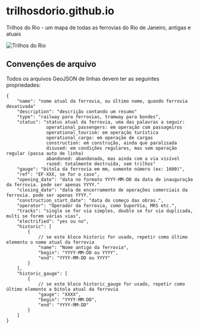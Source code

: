 # trilhosdorio.github.io
Trilhos do Rio - um mapa de todas as ferrovias do Rio de Janeiro, antigas e atuais

![Trilhos do Rio](https://pbs.twimg.com/profile_images/624678576789581824/8ztuGMT1.png)

## Convenções de arquivo

Todos os arquivos GeoJSON de linhas devem ter as seguintes propriedades:

    {
        "name": "nome atual da ferrovia, ou último nome, quando ferrovia desativada"
        "description": "descrição contando um resumo"
        "type": "railway para ferrovias, tramway para bondes",
        "status": "status atual da ferrovia, uma das palavras a seguir:
                   operational_passengers: em operação com passageiros
                   operational_tourism: em operação turística
                   operational_cargo: em operação de cargas
                   construction: em construção, ainda que paralisada
                   disused: em condições regulares, mas sem operação regular (passa auto de linha)
                   abandoned: abandonada, mas ainda com a via visível
                   razed: totalmente destruída, sem trilhos"
        "gauge": "bitola da ferrovia em mm, somente número (ex: 1600)",
        "ref": "EF-XXX, se for o caso",
        "opening_date": "data no formato YYYY-MM-DD da data de inauguração da ferrovia. pode ser apenas YYYY."
        "closing_date": "data de encerramento de operações comerciais da ferrovia. pode ser apenas YYYY."
        "construction_start_date": "data do começo das obras.",
        "operator": "Operador da ferrovia, como SuperVia, MRS etc.",
        "tracks": "single se for via simples, double se for via duplicada, multi se forem várias vias",
        "electrified": "yes ou no",
        "historic": [
            {
                // se este bloco historic for usado, repetir como último elemento o nome atual da ferrovia
                "name": "Nome antigo da ferrovia",
                "begin": "YYYY-MM-DD ou YYYY",
                "end": "YYYY-MM-DD ou YYYY"
            }
        ],
        "historic_gauge": [
            {
                // se este bloco historic_gauge for usado, repetir como último elemento a bitola atual da ferrovia
                "gauge": "XXXX",
                "begin": "YYYY-MM-DD",
                "end": "YYYY-MM-DD"
            }
        ]
    }
